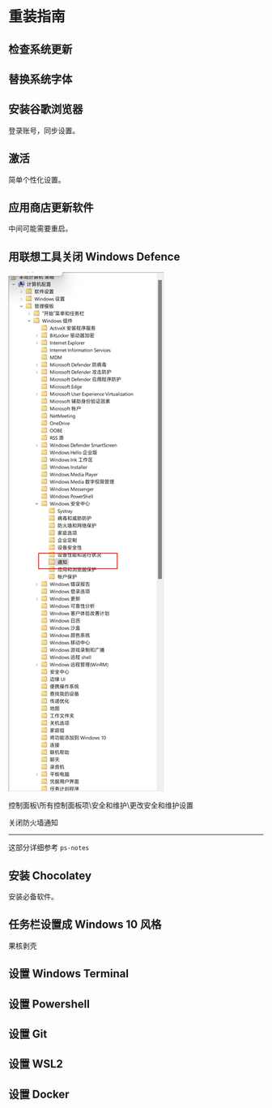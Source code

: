 # 重装指南

## 检查系统更新

## 替换系统字体

## 安装谷歌浏览器

登录账号，同步设置。

## 激活

简单个性化设置。

## 应用商店更新软件

中间可能需要重启。

## 用联想工具关闭 Windows Defence

![](../assets/images/组策略关闭防火墙通知.png)

控制面板\所有控制面板项\安全和维护\更改安全和维护设置

关闭防火墙通知

----------------------------------

这部分详细参考 `ps-notes`

## 安装 Chocolatey

安装必备软件。

## 任务栏设置成 Windows 10 风格

果核剥壳

## 设置 Windows Terminal

## 设置 Powershell

## 设置 Git

## 设置 WSL2

## 设置 Docker


